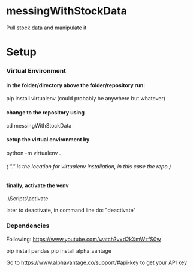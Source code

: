 # messingWithStockData
Pull stock data and manipulate it 


# Setup

### Virtual Environment

#### in the folder/directory above the folder/repository run:
pip install virtualenv (could probably be anywhere but whatever)
#### change to the repository using
cd messingWithStockData
#### setup the virtual environment by
python -m virtualenv .
######  ( "." is the location for virtualenv installation, in this case the repo )
#### finally, activate the venv
.\Scripts\activate

later to deactivate, in command line do: 
"deactivate"


### Dependencies
Following: https://www.youtube.com/watch?v=d2kXmWzfS0w

pip install pandas
pip install alpha_vantage

Go to https://www.alphavantage.co/support/#api-key to get your API key